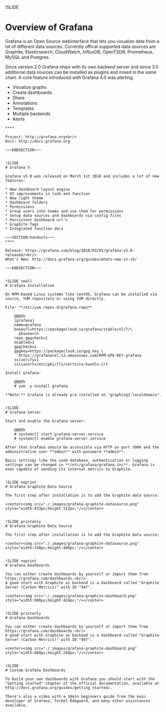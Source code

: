 !SLIDE
# Overview of Grafana

Grafana is an Open Source webinterface that lets you visualize data from a lot of different data sources. Currently offical supported data sources are Graphite, Elasticsearch, CloudWatch, InfluxDB, OpenTSDB, Prometheus, MySQL and Postgres.

Since version 2.0 Grafana ships with its own backend server and since 3.0 additional data sources can be installed as plugins and mixed in the same chart. A core feature introduced with Grafana 4.0 was alerting.

* Visualize graphs
* Create dashboards
* Share
* Annotations
* Templates
* Multiple backends
* Alerts

~~~SECTION:handouts~~~
****

Project: http://grafana.org<br/>
Docs: http://docs.grafana.org

~~~ENDSECTION~~~


!SLIDE
# Grafana 5

Grafana v5.0 was released on March 1st 2018 and includes a lot of new features:

* New dashboard layout engine
* UI improvements in look and function
* New light theme
* Dashboard folders
* Permissions
* Group users into teams and use them for permissions
* Setup data sources and dashboards via config files
* Persistent dashboard url's
* Graphite Tags
* Integrated function docs

~~~SECTION:handouts~~~
****

Release: https://grafana.com/blog/2018/03/01/grafana-v5.0-released/<br/>
What's New: http://docs.grafana.org/guides/whats-new-in-v5/

~~~ENDSECTION~~~


!SLIDE small
# Grafana Installation

On RPM-based Linux systems like CentOS, Grafana can be installed via source, YUM repository or using YUM directly.

File: **/etc/yum.repos.d/grafana.repo**

    @@@Sh
    [grafana]
    name=grafana
    baseurl=https://packagecloud.io/grafana/stable/el/7/\
      $basearch
    repo_gpgcheck=1
    enabled=1
    gpgcheck=1
    gpgkey=https://packagecloud.io/gpg.key \
      https://grafanarel.s3.amazonaws.com/RPM-GPG-KEY-grafana
    sslverify=1
    sslcacert=/etc/pki/tls/certs/ca-bundle.crt

Install Grafana:

    @@@Sh
    # yum -y install grafana

**Note:** Grafana is already pre-installed on "graphing1.localdomain".


!SLIDE
# Grafana Server

Start and enable the Grafana server:

    @@@Sh
    # systemctl start grafana-server.service
    # systemctl enable grafana-server.service

After that Grafana should be accessible via HTTP on port 3000 and the administrative user **admin** with password **admin**.

Basic settings like the used database, authentication or logging settings can be changed in **/etc/grafana/grafana.ini**. Grafana is even capable of sending its internal metrics to Graphite.


!SLIDE noprint
# Grafana Graphite Data Source

The first step after installation is to add the Graphite data source:

<center><img src="./_images/grafana-graphite-datasource.png" style="width:433px;height:512px;"/></center>


!SLIDE printonly
# Grafana Graphite Data Source

The first step after installation is to add the Graphite data source:

<center><img src="./_images/grafana-graphite-datasource.png" style="width:338px;height:400px;"/></center>


!SLIDE noprint
# Grafana Dashboards

You can either create dashboards by yourself or import them from https://grafana.com/dashboards.<br/>
A good start with Graphite as backend is a dashboard called "Graphite Server (Carbon Metrics)" with ID "947".

<center><img src="./_images/grafana-graphite-dashboard.png" style="width:800px;height:424px;"/></center>


!SLIDE printonly
# Grafana Dashboards

You can either create dashboards by yourself or import them from https://grafana.com/dashboards.<br/>
A good start with Graphite as backend is a dashboard called "Graphite Server (Carbon Metrics)" with ID "947".

<center><img src="./_images/grafana-graphite-dashboard.png" style="width:460px;height:244px;"/></center>


!SLIDE
# Custom Grafana Dashboards

To build your own dashboards with Grafana you should start with the "Getting started" chapter of the official documentation, available at http://docs.grafana.org/guides/getting_started/.

There's also a video with a 10min beginners guide from the main developer of Grafana, Torkel Ödegaard, and many other assistances available.
